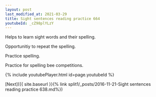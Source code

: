 ```yaml
---
layout: post
last_modified_at: 2021-03-29
title: Sight sentences reading practice 664
youtubeId: _cZ98plYLzY
---
```

 
 
Helps to learn sight words and their spelling.

Opportunitiy to repeat the spelling. 

Practice spelling. 
 
Practice for spelling bee competitions. 
 
{% include youtubePlayer.html id=page.youtubeId %}
 
 

[Next]({{ site.baseurl }}{% link  split1/_posts/2016-11-21-Sight sentences reading practice 638.md%})
 
